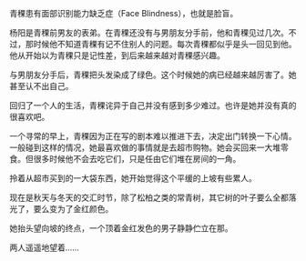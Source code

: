 青稞患有面部识别能力缺乏症（Face Blindness），也就是脸盲。

杨阳是青稞前男友的表弟。在青稞还没有与男朋友分手前，他和青稞见过几次。不过，那时候他不知道青稞有记不住别人的问题。每次青稞都似乎是头一回见到他。他从开始以为青稞只是记性差，到后来越来越对青稞感兴趣。

与男朋友分手后，青稞把头发染成了绿色。这个时候她的病已经越来越厉害了。她甚至认不出自己。

回归了一个人的生活，青稞诧异于自己并没有感到多少难过。也许是她并没有真的很喜欢吧。

一个寻常的早上，青稞因为正在写的剧本难以推进下去，决定出门转换一下心情。一般碰到这样的情况，她最喜欢做的事情就是去超市购物。她会买回来一大堆零食。但很多时候他不会去吃它们，只是任由它们堆在房间的一角。

拎着从超市买到的一大袋东西，她开始觉得这个平缓的上坡有些累人。

现在是秋天与冬天的交汇时节，除了松柏之类的常青树，其它树的叶子要么全都落光了，要么变为了金红颜色。

她抬头望向坡的终点，一个顶着金红发色的男子静静伫立在那。

两人遥遥地望着……